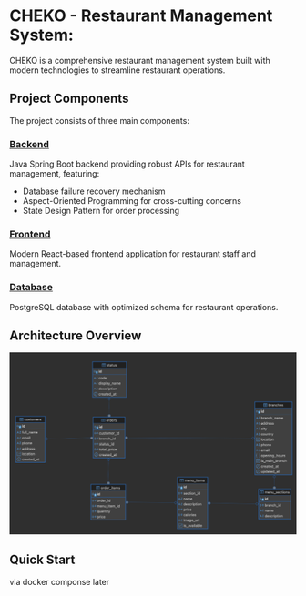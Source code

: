 # CHEKO - Restaurant Management System:

CHEKO is a comprehensive restaurant management system built with modern technologies to streamline restaurant operations.

## Project Components

The project consists of three main components:

### [Backend](Backend/README.md)

Java Spring Boot backend providing robust APIs for restaurant management, featuring:
- Database failure recovery mechanism
- Aspect-Oriented Programming for cross-cutting concerns
- State Design Pattern for order processing

### [Frontend](Frontend/README.md)

Modern React-based frontend application for restaurant staff and management.

### [Database](DB/README.md)

PostgreSQL database with optimized schema for restaurant operations.

## Architecture Overview

![Database Schema](DB/Schema%20screenshot.png)

## Quick Start

via docker componse later